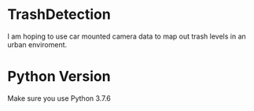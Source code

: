 # TrashDetection
I am hoping to use car mounted camera data to map out trash levels in an urban enviroment.

# Python Version

Make sure you use Python 3.7.6
